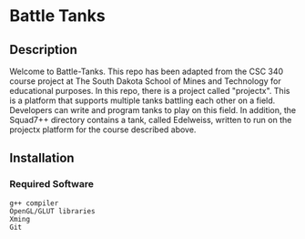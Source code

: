 # Battle Tanks

## Description
Welcome to Battle-Tanks. This repo has been adapted from the CSC 340 course 
project at The South Dakota School of Mines and Technology for educational 
purposes. In this repo, there is a project called "projectx". This is a 
platform that supports multiple tanks battling each other on a field. 
Developers can write and program tanks to play on this field. In addition, 
the Squad7++ directory contains a tank, called Edelweiss, written to run on 
the projectx platform for the course described above. 


## Installation

### Required Software
    g++ compiler
    OpenGL/GLUT libraries
    Xming
    Git

